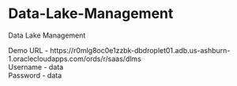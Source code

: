 # Data-Lake-Management
Data Lake Management

<p> Demo URL - https://r0mlg8oc0e1zzbk-dbdroplet01.adb.us-ashburn-1.oraclecloudapps.com/ords/r/saas/dlms </br>
Username - data </br>
Password - data</p>
